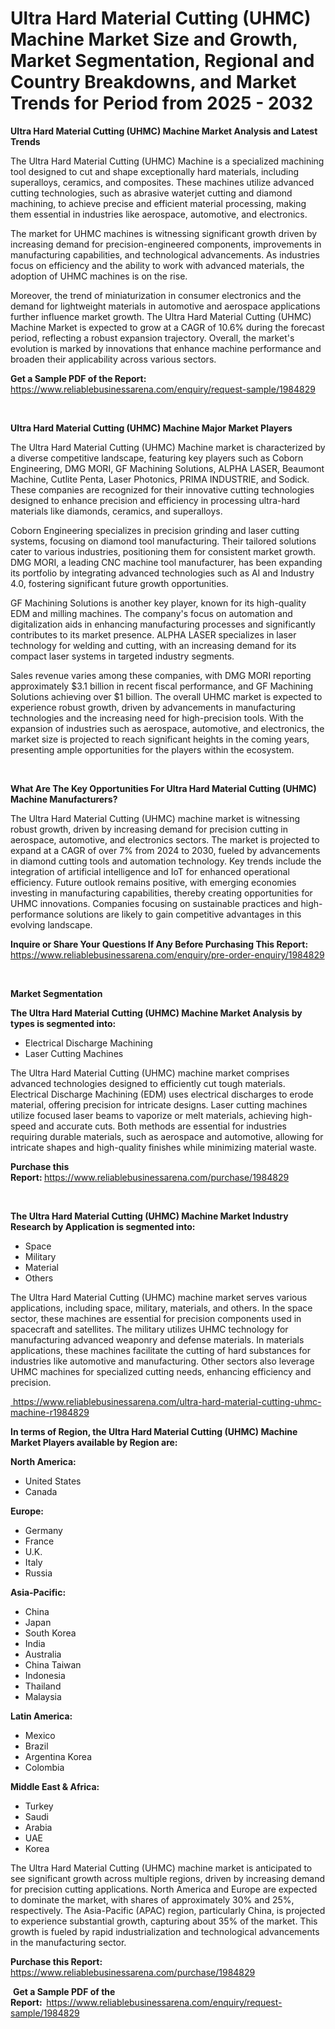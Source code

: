 <p><h1>Ultra Hard Material Cutting (UHMC) Machine Market Size and Growth, Market Segmentation, Regional and Country Breakdowns, and Market Trends for Period from 2025 -  2032</h1></p><p><strong>Ultra Hard Material Cutting (UHMC) Machine Market Analysis and Latest Trends</strong></p>
<p><p>The Ultra Hard Material Cutting (UHMC) Machine is a specialized machining tool designed to cut and shape exceptionally hard materials, including superalloys, ceramics, and composites. These machines utilize advanced cutting technologies, such as abrasive waterjet cutting and diamond machining, to achieve precise and efficient material processing, making them essential in industries like aerospace, automotive, and electronics. </p><p>The market for UHMC machines is witnessing significant growth driven by increasing demand for precision-engineered components, improvements in manufacturing capabilities, and technological advancements. As industries focus on efficiency and the ability to work with advanced materials, the adoption of UHMC machines is on the rise. </p><p>Moreover, the trend of miniaturization in consumer electronics and the demand for lightweight materials in automotive and aerospace applications further influence market growth. The Ultra Hard Material Cutting (UHMC) Machine Market is expected to grow at a CAGR of 10.6% during the forecast period, reflecting a robust expansion trajectory. Overall, the market's evolution is marked by innovations that enhance machine performance and broaden their applicability across various sectors.</p></p>
<p><strong>Get a Sample PDF of the Report:&nbsp;</strong> <a href="https://www.reliablebusinessarena.com/enquiry/request-sample/1984829?utm_campaign=2999&utm_medium=2&utm_source=Github&utm_content=ia&utm_term=16042025&utm_id=ultra-hard-material-cutting-uhmc-machine">https://www.reliablebusinessarena.com/enquiry/request-sample/1984829</a></p>
<p>&nbsp;</p>
<p><strong>Ultra Hard Material Cutting (UHMC) Machine Major Market Players</strong></p>
<p><p>The Ultra Hard Material Cutting (UHMC) Machine market is characterized by a diverse competitive landscape, featuring key players such as Coborn Engineering, DMG MORI, GF Machining Solutions, ALPHA LASER, Beaumont Machine, Cutlite Penta, Laser Photonics, PRIMA INDUSTRIE, and Sodick. These companies are recognized for their innovative cutting technologies designed to enhance precision and efficiency in processing ultra-hard materials like diamonds, ceramics, and superalloys.</p><p>Coborn Engineering specializes in precision grinding and laser cutting systems, focusing on diamond tool manufacturing. Their tailored solutions cater to various industries, positioning them for consistent market growth. DMG MORI, a leading CNC machine tool manufacturer, has been expanding its portfolio by integrating advanced technologies such as AI and Industry 4.0, fostering significant future growth opportunities.</p><p>GF Machining Solutions is another key player, known for its high-quality EDM and milling machines. The company's focus on automation and digitalization aids in enhancing manufacturing processes and significantly contributes to its market presence. ALPHA LASER specializes in laser technology for welding and cutting, with an increasing demand for its compact laser systems in targeted industry segments.</p><p>Sales revenue varies among these companies, with DMG MORI reporting approximately $3.1 billion in recent fiscal performance, and GF Machining Solutions achieving over $1 billion. The overall UHMC market is expected to experience robust growth, driven by advancements in manufacturing technologies and the increasing need for high-precision tools. With the expansion of industries such as aerospace, automotive, and electronics, the market size is projected to reach significant heights in the coming years, presenting ample opportunities for the players within the ecosystem.</p></p>
<p>&nbsp;</p>
<p><strong>What Are The Key Opportunities For Ultra Hard Material Cutting (UHMC) Machine Manufacturers?</strong></p>
<p><p>The Ultra Hard Material Cutting (UHMC) machine market is witnessing robust growth, driven by increasing demand for precision cutting in aerospace, automotive, and electronics sectors. The market is projected to expand at a CAGR of over 7% from 2024 to 2030, fueled by advancements in diamond cutting tools and automation technology. Key trends include the integration of artificial intelligence and IoT for enhanced operational efficiency. Future outlook remains positive, with emerging economies investing in manufacturing capabilities, thereby creating opportunities for UHMC innovations. Companies focusing on sustainable practices and high-performance solutions are likely to gain competitive advantages in this evolving landscape.</p></p>
<p><strong>Inquire or Share Your Questions If Any Before Purchasing This Report:</strong> <a href="https://www.reliablebusinessarena.com/enquiry/pre-order-enquiry/1984829?utm_campaign=2999&utm_medium=2&utm_source=Github&utm_content=ia&utm_term=16042025&utm_id=ultra-hard-material-cutting-uhmc-machine">https://www.reliablebusinessarena.com/enquiry/pre-order-enquiry/1984829</a></p>
<p>&nbsp;</p>
<p><strong>Market Segmentation</strong></p>
<p><strong>The Ultra Hard Material Cutting (UHMC) Machine Market Analysis by types is segmented into:</strong></p>
<p><ul><li>Electrical Discharge Machining</li><li>Laser Cutting Machines</li></ul></p>
<p><p>The Ultra Hard Material Cutting (UHMC) machine market comprises advanced technologies designed to efficiently cut tough materials. Electrical Discharge Machining (EDM) uses electrical discharges to erode material, offering precision for intricate designs. Laser cutting machines utilize focused laser beams to vaporize or melt materials, achieving high-speed and accurate cuts. Both methods are essential for industries requiring durable materials, such as aerospace and automotive, allowing for intricate shapes and high-quality finishes while minimizing material waste.</p></p>
<p><strong>Purchase this Report:&nbsp;</strong><a href="https://www.reliablebusinessarena.com/purchase/1984829?utm_campaign=2999&utm_medium=2&utm_source=Github&utm_content=ia&utm_term=16042025&utm_id=ultra-hard-material-cutting-uhmc-machine">https://www.reliablebusinessarena.com/purchase/1984829</a></p>
<p>&nbsp;</p>
<p><strong>The Ultra Hard Material Cutting (UHMC) Machine Market Industry Research by Application is segmented into:</strong></p>
<p><ul><li>Space</li><li>Military</li><li>Material</li><li>Others</li></ul></p>
<p><p>The Ultra Hard Material Cutting (UHMC) machine market serves various applications, including space, military, materials, and others. In the space sector, these machines are essential for precision components used in spacecraft and satellites. The military utilizes UHMC technology for manufacturing advanced weaponry and defense materials. In materials applications, these machines facilitate the cutting of hard substances for industries like automotive and manufacturing. Other sectors also leverage UHMC machines for specialized cutting needs, enhancing efficiency and precision.</p></p>
<p><a href="https://www.reliablebusinessarena.com/ultra-hard-material-cutting-uhmc-machine-r1984829?utm_campaign=2999&utm_medium=2&utm_source=Github&utm_content=ia&utm_term=16042025&utm_id=ultra-hard-material-cutting-uhmc-machine">&nbsp;https://www.reliablebusinessarena.com/ultra-hard-material-cutting-uhmc-machine-r1984829</a></p>
<p><strong>In terms of Region, the Ultra Hard Material Cutting (UHMC) Machine Market Players available by Region are:</strong></p>
<p>
    <p> <strong> North America: </strong>
        <ul>
            <li>United States</li>
            <li>Canada</li>
        </ul>
        </p> 
    <p> <strong> Europe: </strong>
        <ul>
            <li>Germany</li>
            <li>France</li>
            <li>U.K.</li>
            <li>Italy</li>
            <li>Russia</li>
        </ul>
        </p> 
    <p> <strong> Asia-Pacific: </strong>
        <ul>
            <li>China</li>
            <li>Japan</li>
            <li>South Korea</li>
            <li>India</li>
            <li>Australia</li>
            <li>China Taiwan</li>
            <li>Indonesia</li>
            <li>Thailand</li>
            <li>Malaysia</li>
        </ul>
        </p> 
    <p> <strong> Latin America: </strong>
        <ul>
            <li>Mexico</li>
            <li>Brazil</li>
            <li>Argentina Korea</li>
            <li>Colombia</li>
        </ul>
        </p> 
    <p> <strong> Middle East & Africa: </strong>
        <ul>
            <li>Turkey</li>
            <li>Saudi</li>
            <li>Arabia</li>
            <li>UAE</li>
            <li>Korea</li>
        </ul>
    </p>
    </p>
<p><p>The Ultra Hard Material Cutting (UHMC) machine market is anticipated to see significant growth across multiple regions, driven by increasing demand for precision cutting applications. North America and Europe are expected to dominate the market, with shares of approximately 30% and 25%, respectively. The Asia-Pacific (APAC) region, particularly China, is projected to experience substantial growth, capturing about 35% of the market. This growth is fueled by rapid industrialization and technological advancements in the manufacturing sector.</p></p>
<p><strong>Purchase this Report: </strong><a href="https://www.reliablebusinessarena.com/purchase/1984829?utm_campaign=2999&utm_medium=2&utm_source=Github&utm_content=ia&utm_term=16042025&utm_id=ultra-hard-material-cutting-uhmc-machine">https://www.reliablebusinessarena.com/purchase/1984829</a></p>
<p>&nbsp;<strong>Get a Sample PDF of the Report:&nbsp;&nbsp;</strong><a href="https://www.reliablebusinessarena.com/enquiry/request-sample/1984829?utm_campaign=2999&utm_medium=2&utm_source=Github&utm_content=ia&utm_term=16042025&utm_id=ultra-hard-material-cutting-uhmc-machine">https://www.reliablebusinessarena.com/enquiry/request-sample/1984829</a></p>
<p><strong></strong></p>
<p><p></p><p></p><p></p></p>